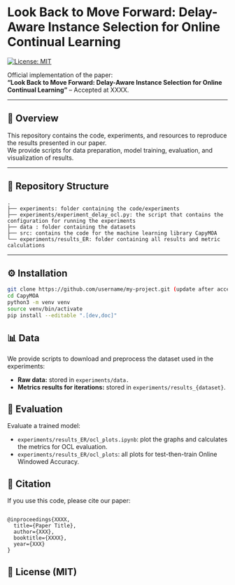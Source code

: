 # Look Back to Move Forward: Delay-Aware Instance Selection for Online Continual Learning

[![License: MIT](https://img.shields.io/badge/License-MIT-yellow.svg)](LICENSE)

Official implementation of the paper:  
**“Look Back to Move Forward: Delay-Aware Instance Selection for Online Continual Learning”** – Accepted at XXXX.  

---

## 📖 Overview

This repository contains the code, experiments, and resources to reproduce the results presented in our paper.  
We provide scripts for data preparation, model training, evaluation, and visualization of results.

---

## 📂 Repository Structure

```shel
.
├── experiments: folder containing the code/experiments
├── experiments/experiment_delay_ocl.py: the script that contains the configuration for running the experiments
├── data : folder containing the datasets
├── src: contains the code for the machine learning library CapyMOA
└── experiments/results_ER: folder containing all results and metric calculations
```
---

## ⚙️ Installation

```bash
git clone https://github.com/username/my-project.git (update after acceptance) 
cd CapyMOA
python3 -m venv venv
source venv/bin/activate
pip install --editable ".[dev,doc]"
```

## 📊 Data

We provide scripts to download and preprocess the dataset used in the experiments:

- **Raw data:** stored in `experiments/data.`
- **Metrics results for iterations:** stored in `experiments/results_{dataset}`.


## 🧪 Evaluation

Evaluate a trained model:

- `experiments/results_ER/ocl_plots.ipynb`: plot the graphs and calculates the metrics for OCL evaluation.
- `experiments/results_ER/ocl_plots`: all plots for test-then-train Online Windowed Accuracy.


## 🔗 Citation

If you use this code, please cite our paper:

```

@inproceedings{XXXX,
  title={Paper Title},
  author={XXX},
  booktitle={XXXX},
  year={XXX}
}
```

## 📝 License (MIT)

  